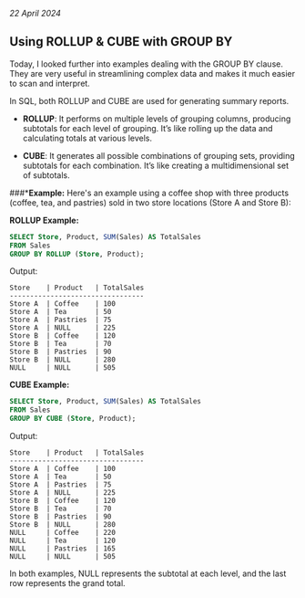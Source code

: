 *22 April 2024*

## Using ROLLUP & CUBE with GROUP BY

Today, I looked further into examples dealing with the GROUP BY clause. They are very useful in streamlining complex data and makes it much easier to scan and interpret.

In SQL, both ROLLUP and CUBE are used for generating summary reports. 

- **ROLLUP**: It performs on multiple levels of grouping columns, producing subtotals for each level of grouping. It’s like rolling up the data and calculating totals at various levels.

- **CUBE**: It generates all possible combinations of grouping sets, providing subtotals for each combination. It’s like creating a multidimensional set of subtotals.

###***Example:**
Here's an example using a coffee shop with three products (coffee, tea, and pastries) sold in two store locations (Store A and Store B):

**ROLLUP Example:**

```sql
SELECT Store, Product, SUM(Sales) AS TotalSales
FROM Sales
GROUP BY ROLLUP (Store, Product);
```

Output:
```
Store    | Product   | TotalSales
---------------------------------
Store A  | Coffee    | 100
Store A  | Tea       | 50
Store A  | Pastries  | 75
Store A  | NULL      | 225
Store B  | Coffee    | 120
Store B  | Tea       | 70
Store B  | Pastries  | 90
Store B  | NULL      | 280
NULL     | NULL      | 505
```

**CUBE Example:**

```sql
SELECT Store, Product, SUM(Sales) AS TotalSales
FROM Sales
GROUP BY CUBE (Store, Product);
```

Output:
```
Store    | Product   | TotalSales
---------------------------------
Store A  | Coffee    | 100
Store A  | Tea       | 50
Store A  | Pastries  | 75
Store A  | NULL      | 225
Store B  | Coffee    | 120
Store B  | Tea       | 70
Store B  | Pastries  | 90
Store B  | NULL      | 280
NULL     | Coffee    | 220
NULL     | Tea       | 120
NULL     | Pastries  | 165
NULL     | NULL      | 505
```

In both examples, NULL represents the subtotal at each level, and the last row represents the grand total.
